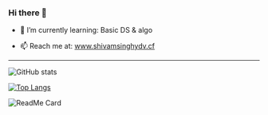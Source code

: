### Hi there 👋
- 🌱 I’m currently learning: Basic DS & algo

- 📫 Reach me at:            www.shivamsinghydv.cf

___________________________________________________
![GitHub stats](https://github-readme-stats.vercel.app/api?username=shivamsinghydv&theme=merko&show_icons=true)

[![Top Langs](https://github-readme-stats.vercel.app/api/top-langs/?username=shivamsinghydv&layout=compact&theme=merko&show_icons=true)](https://github.com/anuraghazra/github-readme-stats)

![ReadMe Card](https://github-readme-stats.vercel.app/api/pin/?username=shivamsinghydv&theme=merko&show_icons=true)

<!--
**shivamsinghydv/shivamsinghydv** is a ✨ _special_ ✨ repository because its `README.md` (this file) appears on your GitHub profile.

Here are some ideas to get you started:

- 🔭 I’m currently working on ...
- 🌱 I’m currently learning ...
- 👯 I’m looking to collaborate on ...
- 🤔 I’m looking for help with ...
- 💬 Ask me about ...
- 📫 How to reach me: ...
- 😄 Pronouns: ...
- ⚡ Fun fact: ...
-->
